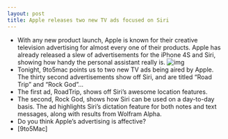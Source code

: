 ```yaml
---
layout: post
title: Apple releases two new TV ads focused on Siri
---
```

* With any new product launch, Apple is known for their creative television advertising for almost every one of their products. Apple has already released a slew of advertisements for the iPhone 4S and Siri, showing how handy the personal assistant really is.
![img](http://media.idownloadblog.com/wp-content/uploads/2012/02/Screen-Shot-2012-02-09-at-6.52.50-PM1.jpg)
* Tonight, 9to5mac points us to two new TV ads being aired by Apple. The thirty second advertisements show off Siri, and are titled “Road Trip” and “Rock God”…
* The first ad, RoadTrip, shows off Siri’s awesome location features.
* The second, Rock God, shows how Siri can be used on a day-to-day basis. The ad highlights Siri’s dictation feature for both notes and text messages, along with results from Wolfram Alpha.
* Do you think Apple’s advertising is affective?
* [9to5Mac]

